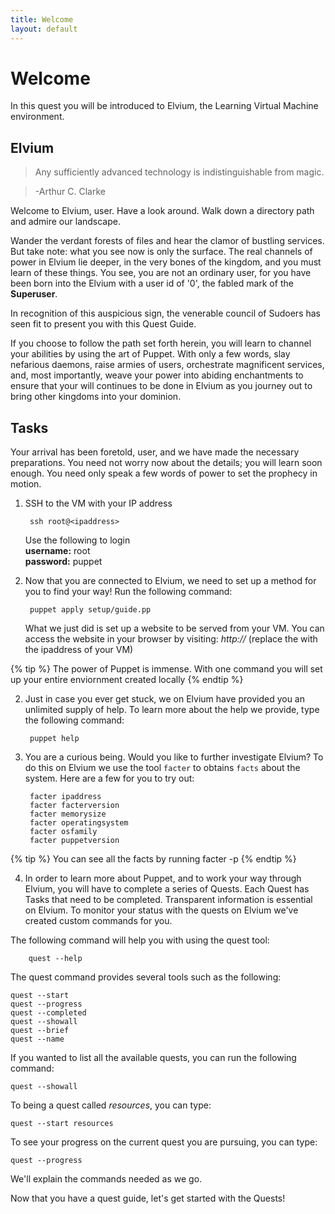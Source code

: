 ```yaml
---
title: Welcome
layout: default
---
```


# Welcome 

In this quest you will be introduced to Elvium, the Learning Virtual Machine environment.

## Elvium

> Any sufficiently advanced technology is indistinguishable from magic.

> -Arthur C. Clarke

Welcome to Elvium, user. Have a look around. Walk down a directory path and admire our landscape.

<!--
We'll need to have a few interesting files and directory structures already in place.
-->

Wander the verdant forests of files and hear the clamor of bustling services. But take note: what you see now is only the surface. The real channels of power in Elvium lie deeper, in the very bones of the kingdom, and you must learn of these things. You see, you are not an ordinary user, for you have been born into the Elvium with a user id of '0', the fabled mark of the **Superuser**.

In recognition of this auspicious sign, the venerable council of Sudoers has seen fit to present you with this Quest Guide.

If you choose to follow the path set forth herein, you will learn to channel your abilities by using the art of Puppet. With only a few words, slay nefarious daemons, raise armies of users, orchestrate magnificent services, and, most importantly, weave your power into abiding enchantments to ensure that your will continues to be done in Elvium as you journey out to bring other kingdoms into your dominion.

## Tasks

Your arrival has been foretold, user, and we have made the necessary preparations. You need not worry now about the details; you will learn soon enough. You need only speak a few words of power to set the prophecy in motion.

1. SSH to the VM with your IP address

		ssh root@<ipaddress>

	Use the following to login  
	**username:** root  
	**password:** puppet


2. Now that you are connected to Elvium, we need to set up a method for you to find your way! Run the following command: 

		puppet apply setup/guide.pp

   What we just did is set up a website to be served from your VM. You can access the website in your browser by visiting: _http://<ipaddress>_ (replace the <ipaddress> with the ipaddress of your VM)

{% tip %}
The power of Puppet is immense. With one command you will set up your entire enviornment created locally
{% endtip %}


2. Just in case you ever get stuck, we on Elvium have provided you an unlimited supply of help. To learn more about the help we provide, type the following command:

		puppet help
		
3. You are a curious being. Would you like to further investigate Elvium? To do this on Elvium we use the tool `facter` to obtains `facts` about the system. Here are a few for you to try out:

		facter ipaddress
		facter facterversion
		facter memorysize
		facter operatingsystem
		facter osfamily
		facter puppetversion

{% tip %}
You can see all the facts by running facter -p
{% endtip %}

4. In order to learn more about Puppet, and to work your way through Elvium, you will have to complete a series of Quests. Each Quest has Tasks that need to be completed. Transparent information is essential on Elvium. To monitor your status with the quests on Elvium we've created custom commands for you.

The following command will help you with using the quest tool:

		quest --help

The quest command provides several tools such as the following:

    quest --start
    quest --progress
    quest --completed
    quest --showall
    quest --brief
    quest --name


If you wanted to list all the available quests, you can run the following command:
    
    quest --showall

To being a quest called _resources_, you can type:
    
    quest --start resources

To see your progress on the current quest you are pursuing, you can type:

    quest --progress

We'll explain the commands needed as we go.

Now that you have a quest guide, let's get started with the Quests!


